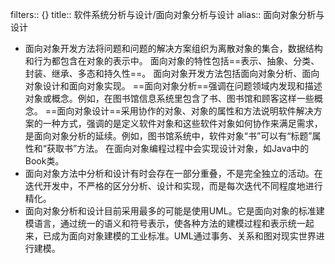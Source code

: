 filters:: {}
title:: 软件系统分析与设计/面向对象分析与设计
alias:: 面向对象分析与设计

- 面向对象开发方法将问题和问题的解决方案组织为离散对象的集合，数据结构和行为都包含在对象的表示中。
  面向对象的特性包括==表示、抽象、分类、封装、继承、多态和持久性==。
  面向对象开发方法包括面向对象分析、面向对象设计和面向对象实现。
  ==面向对象分析==强调在问题领域内发现和描述对象或概念。例如，在图书馆信息系统里包含了书、图书馆和顾客这样一些概念。
  ==面向对象设计==采用协作的对象、对象的属性和方法说明软件解决方案的一种方式，强调的是定义软件对象和这些软件对象如何协作来满足需求，是面向对象分析的延续。例如，图书馆系统中，软件对象“书”可以有“标题”属性和“获取书”方法。
  在面向对象编程过程中会实现设计对象，如Java中的Book类。
- 面向对象方法中分析和设计有时会存在一部分重叠，不是完全独立的活动。在迭代开发中，不严格的区分分析、设计和实现，而是每次迭代不同程度地进行精化。
- 面向对象分析和设计目前采用最多的可能是使用UML。它是面向对象的标准建模语言，通过统一的语义和符号表示，使各种方法的建模过程和表示统一起来，已成为面向对象建模的工业标准。UML通过事务、关系和图对现实世界进行建模。